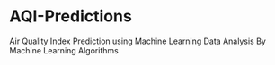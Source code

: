 # AQI-Predictions
Air Quality Index Prediction using Machine Learning
Data Analysis By Machine Learning Algorithms

